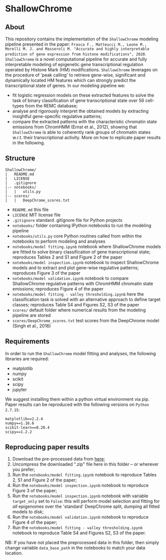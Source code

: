 # ShallowChrome

## About
This repository contains the implementation of the `ShallowChrome` modeling pipeline presented in the paper:
`Frasca F., Matteucci M., Leone M., Morelli M. J. and Masseroli M. "Accurate and highly interpretable prediction of gene expression from histone modifications", 2020`.
`ShallowChrome` is a novel computational pipeline for accurate and fully interpretable modeling of epigenetic gene transcriptional regulation operated by Histone Mark (HM) modifications. `ShallowChrome` leverages on the procedure of 'peak calling' to retrieve gene-wise, significant and dynamically located HM features which can strongly predict the transcriptional state of genes. In our modeling pipeline we:
- fit logistic regression models on these extracted features to solve the task of binary classification of gene transcriptional state over 56 cell-types from the REMC database;
- analyse and rigorously interpret the obtained models by extracting insightful gene-specific regulative patterns;
- compare the extracted patterns with the characteristic chromatin state emissions from ChromHMM (Ernst et al., 2012), showing that `ShallowChrome` is able to coherently rank groups of chromatin states w.r.t. their transcriptional activity.
More on how to replicate paper results in the following.

## Structure
```
ShallowChrome/
|   README.md
|   LICENSE
|   .gitignore
|-- notebooks/
|   |   utils.py
|-- scores/
|   |   DeepChrome_scores.txt
```

- `README.md` this file
- `LICENSE` MIT license file
- `.gitignore` standard .gitignore file for Python projects
- `notebooks/` folder containing IPython notebooks to run the modeling pipeline
- `notebooks/utils.py` core Python routines called from within the notebooks to perform modeling and analyses
- `notebooks/model fitting.ipynb` notebook where ShallowChrome models are fitted to solve binary classification of gene transcriptional state; reproduces Tables 2 and S1 and Figure 2 of the paper
- `notebooks/model inspection.ipynb` notebook to inspect ShallowChrome models and to extract and plot gene-wise regulative patterns; reproduces Figure 3 of the paper
- `notebooks/model validation.ipynb` notebook to compare ShallowChrome regulative patterns with ChromHMM chromatin state emissions; reproduces Figure 4 of the paper
- `notebooks/model fitting - valley thresholding.ipynb` here the classification task is solved with an alternative approach to define target classes; reproduces Table S4 and Figures S2, S3 of the paper
- `scores/` default folder where numerical results from the modeling pipeline are stored
- `scores/DeepChrome_scores.txt` test scores from the DeepChrome model (Singh et al., 2016)

## Requirements
In order to run the `ShallowChrome` model fitting and analyses, the following libraries are required:
- matplotlib
- numpy
- scikit
- scipy
- jupyter

We suggest installing them within a python virtual environment via pip. 
Paper results can be reproduced with the following versions on `Python 2.7.15`:
```
matplotlib==2.2.4      
numpy==1.16.6     
scikit-learn==0.20.4     
scipy==1.2.2      
```

## Reproducing paper results
1. Download the pre-processed data from [here](https://drive.google.com/drive/folders/1iJugXgMrtt5pOm2azPhWsIBuxx5TgnuD?usp=sharing);
2. Uncompress the downloaded ".zip" file here in this folder – or wherever you prefer;
3. Run the `notebooks/model fitting.ipynb` notebook to reproduce Tables 2, S1 and Figure 2 of the paper;
4. Run the `notebooks/model inspection.ipynb` notebook to reproduce Figure 3 of the paper;
5. Run the `notebooks/model inspection.ipynb` notebook with variable `target_only` set to `False`: this will perform model selection and fitting for _all_ epigenomes over the 'standard' DeepChrome split, dumping all fitted models to disk;
6. Run the `notebooks/model validation.ipynb` notebook to reproduce Figure 4 of the paper;
7. Run the `notebooks/model fitting - valley thresholding.ipynb` notebook to reproduce Table S4 and Figures S2, S3 of the paper.

NB: If you have not placed the preprocessed data in this folder, then simply change variable `data_base_path` in the notebooks to match your data location.
